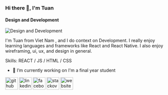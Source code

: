 ### Hi there 👋, I'm Tuan
#### Design and Development
![Design and Development](https://tenten.vn/tin-tuc/wp-content/uploads/2022/08/Lam-dep-code.jpg)

I'm Tuan from Viet Nam , and I do context on Development. I really enjoy learning languages and frameworks like React and React Native. I also enjoy wireframing, ui, ux, and design in general.

Skills:  REACT / JS / HTML / CSS

- 🔭 I’m currently working on I'm a final year student 


[<img src='https://cdn.jsdelivr.net/npm/simple-icons@3.0.1/icons/github.svg' alt='github' height='40'>](https://github.com/tuannguyen-1309)  [<img src='https://cdn.jsdelivr.net/npm/simple-icons@3.0.1/icons/linkedin.svg' alt='linkedin' height='40'>](https://www.linkedin.com/in/https://www.linkedin.com/in/tu%E1%BA%A5n-nguy%E1%BB%85n-076442333/?trk=li_LOL_SPIN_global_careers_jobsgtm_conv_acq_dec2022_spinv1/)  [<img src='https://cdn.jsdelivr.net/npm/simple-icons@3.0.1/icons/facebook.svg' alt='facebook' height='40'>](https://www.facebook.com/tuannguyen5.daniel)  [<img src='https://cdn.jsdelivr.net/npm/simple-icons@3.0.1/icons/stackoverflow.svg' alt='stackoverflow' height='40'>](https://stackoverflow.com/users/tuannguyen-1309)  [<img src='https://cdn.jsdelivr.net/npm/simple-icons@3.0.1/icons/icloud.svg' alt='website' height='40'>](https://github.com/tuannguyen-1309)  


